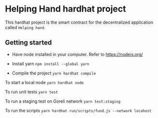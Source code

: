 # Helping Hand hardhat project

This hardhat project is the smart contract for the decentralized application called `Helping hand`.

## Getting started

- Have node installed in your computer. Refer to https://nodejs.org/
- Install yarn `npm install --global yarn`

- Compile the project ```yarn hardhat compile```

To start a local node ```yarn hardhat node```

To run unit tests ```yarn test```

To run a staging test on Goreli network ```yarn test:staging```

To run the scripts ```yarn hardhat run/scripts/fund.js --network locahost```

